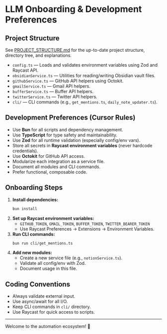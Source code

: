 # LLM Onboarding & Development Preferences

## Project Structure

See [PROJECT_STRUCTURE.md](./PROJECT_STRUCTURE.md) for the up-to-date project structure, directory tree, and explanations.

- `config.ts` — Loads and validates environment variables using Zod and Raycast API.
- `obsidianService.ts` — Utilities for reading/writing Obsidian vault files.
- `githubService.ts` — GitHub API helpers using Octokit.
- `gmailService.ts` — Gmail API helpers.
- `bufferService.ts` — Buffer API helpers.
- `twitterService.ts` — Twitter API helpers.
- `cli/` — CLI commands (e.g., `get_mentions.ts`, `daily_note_updater.ts`).

## Development Preferences (Cursor Rules)

- Use **Bun** for all scripts and dependency management.
- Use **TypeScript** for type safety and maintainability.
- Use **Zod** for all runtime validation (especially config/env vars).
- Store all secrets in **Raycast environment variables** (never hardcode credentials).
- Use **Octokit** for GitHub API access.
- Modularize each integration as a service file.
- Document all modules and CLI commands.
- Prefer functional, composable code.

## Onboarding Steps

1. **Install dependencies:**
   ```sh
   bun install
   ```
2. **Set up Raycast environment variables:**
   - `GITHUB_TOKEN`, `GMAIL_TOKEN`, `BUFFER_TOKEN`, `TWITTER_BEARER_TOKEN`
   - Use Raycast Preferences → Extensions → Environment Variables.
3. **Run CLI commands:**
   ```sh
   bun run cli/get_mentions.ts
   ```
4. **Add new modules:**
   - Create a new service file (e.g., `notionService.ts`).
   - Validate all config/env with Zod.
   - Document usage in this file.

## Coding Conventions

- Always validate external input.
- Use async/await for all I/O.
- Keep CLI commands in `cli/` directory.
- Use Raycast for quick access to scripts.

---

Welcome to the automation ecosystem! 🚀
